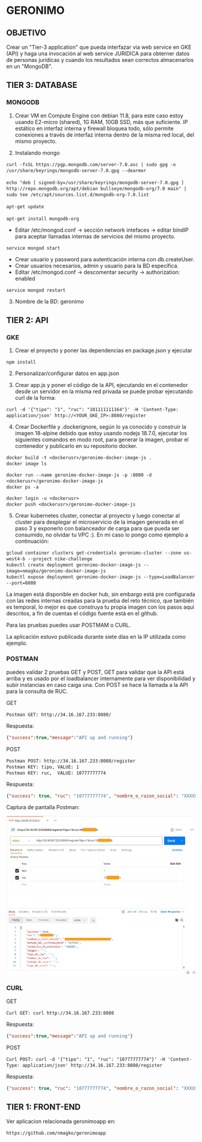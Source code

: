 # GERONIMO

## OBJETIVO

Crear un "Tier-3 application" que pueda interfazar via web service en
GKE (API) y haga una invocación al web service JURIDICA para obterner
datos de personas jurídicas y cuando los resultados sean correctos
almacenarlos en un "MongoDB".

## TIER 3: DATABASE

### MONGODB

1) Crear VM en Compute Engine con debian 11.8, para este caso estoy
usando E2-micro (shared), 1G RAM, 10GB SSD, más que suficiente. IP
estático en interfaz interna y firewall bloquea todo, sólo permite
conexiones a través de interfaz interna dentro de la misma red local,
del mismo proyecto.

2) Instalando mongo

```
curl -fsSL https://pgp.mongodb.com/server-7.0.asc | sudo gpg -o /usr/share/keyrings/mongodb-server-7.0.gpg --dearmor

echo "deb [ signed-by=/usr/share/keyrings/mongodb-server-7.0.gpg ] http://repo.mongodb.org/apt/debian bullseye/mongodb-org/7.0 main" | sudo tee /etc/apt/sources.list.d/mongodb-org-7.0.list

apt-get update

apt-get install mongodb-org
```

- Editar /etc/mongod.conf -> sección network intefaces -> editar bindIP
  para aceptar llamadas internas de servicios del mismo proyecto.

```
service mongod start
```

- Crear usuario y password para autenticación interna con db.createUser.
- Crear usuarios necesarios, admin y usuario para la BD específica.
- Editar /etc/mongod.conf -> descomentar security -> authorization: enabled

```
service mongod restart
```

3) Nombre de la BD: geronimo

## TIER 2: API

### GKE

1) Crear el proyecto y poner las dependencias en package.json y ejecutar

```
npm install
```

2) Personalizar/configurar datos en app.json

3) Crear app.js y poner el código de la API, ejecutando en el contenedor
desde un servidor en la misma red privada se puede probar ejecutando
curl de la forma:

```
curl -d '{"tipo": "1", "ruc": "101111111164"}' -H 'Content-Type: application/json' http://<YOUR_GKE_IP>:8080/register
```

4) Crear Dockerfile y .dockerignore, según lo ya conocido y construir la
imagen 18-alpine debido que estoy usando nodejs 18.7.0, ejecutar los
siguientes comandos en modo root, para generar la imagen, probar el
contenedor y publicarlo en su repositorio docker.

```
docker build -t <dockerusr>/geronimo-docker-image-js .
docker image ls
```

```
docker run --name geronimo-docker-image-js -p :8080 -d <dockerusr>/geronimo-docker-image-js
docker ps -a
```

```
docker login -u <dockerusr>
docker push <dockerusr>/geronimo-docker-image-js
```

5) Crear kubernetes cluster, conectar al proyecto y luego conectar al
cluster para desplegar el microservicio de la imagen generada en el paso
3 y exponerlo con balanceador de carga para que pueda ser consumido, no
olvidar tu VPC :). En mi caso lo pongo como ejemplo a continuación:

```
gcloud container clusters get-credentials geronimo-cluster --zone us-west4-b --project nike-challenge
kubectl create deployment geronimo-docker-image-js --image=nmagko/geronimo-docker-image-js
kubectl expose deployment geronimo-docker-image-js --type=LoadBalancer --port=8080
```

La imagen está disponible en docker hub, sin embargo está pre
configurada con las redes internas creadas para la prueba del reto
técnico, que también es temporal, lo mejor es que construya tu propia
imagen con los pasos aquí descritos, a fin de cuentas el código fuente
está en el github.

Para las pruebas puedes usar POSTMAM o CURL.

La aplicación estuvo publicada durante siete días en la IP utilizada como ejemplo.

### POSTMAN

puedes validar 2 pruebas GET y POST, GET para validar que la API está
arriba y es usado por el loadbalancer internamente para ver
disponibilidad y subir instancias en caso caiga una. Con POST se hace la
llamada a la API para la consulta de RUC.

GET

```
Postman GET: http://34.16.167.233:8080/
```

Respuesta:

```json
{"success":true,"message":"API up and running"}
```

POST

```
Postman POST: http://34.16.167.233:8080/register
Postman KEY: tipo, VALUE: 1
Postman KEY: ruc,  VALUE: 10777777774
```

Respuesta:

```json
{"success": true, "ruc": "10777777774", "nombre_o_razon_social": "XXXXX WWW YYYY ZZZZZZ", "estado_del_contribuyente": "ACTIVO", "condicion_de_domicilio": "HABIDO", "ubigeo": "-", "tipo_de_via": "-", "nombre_de_via": "-", "codigo_de_zona": "-", "tipo_de_zona": "-", "numero": "-", "interior": "-", "lote": "-", "dpto": "-", "manzana": "-", "kilometro": "-", "departamento": "-", "provincia": "-", "distrito": "-", "direccion": "", "direccion_completa": " - - - -", "ultima_actualizacion": "2023-12-03 13:42:19"}
```

Captura de pantalla Postman:

![Screenshot](postman.png)

### CURL

GET

```
Curl GET: curl http://34.16.167.233:8080
```

Respuesta:

```json
{"success":true,"message":"API up and running"}
```

POST

```
Curl POST: curl -d '{"tipo": "1", "ruc": "10777777774"}' -H 'Content-Type: application/json' http://34.16.167.233:8080/register
```
Respuesta:

```json
{"success": true, "ruc": "10777777774", "nombre_o_razon_social": "XXXXX WWW YYYY ZZZZZZ", "estado_del_contribuyente": "ACTIVO", "condicion_de_domicilio": "HABIDO", "ubigeo": "-", "tipo_de_via": "-", "nombre_de_via": "-", "codigo_de_zona": "-", "tipo_de_zona": "-", "numero": "-", "interior": "-", "lote": "-", "dpto": "-", "manzana": "-", "kilometro": "-", "departamento": "-", "provincia": "-", "distrito": "-", "direccion": "", "direccion_completa": " - - - -", "ultima_actualizacion": "2023-12-03 13:42:19"}
```

## TIER 1: FRONT-END

Ver aplicacion relacionada geronimoapp en:

```
https://github.com/nmagko/geronimoapp
```
